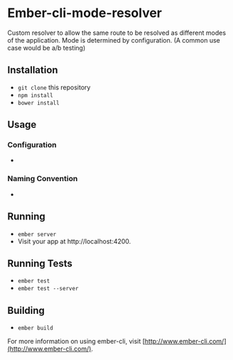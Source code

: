 # Ember-cli-mode-resolver

Custom resolver to allow the same route to be resolved as different modes of the application.
Mode is determined by configuration.
(A common use case would be a/b testing)

## Installation

* `git clone` this repository
* `npm install`
* `bower install`

## Usage
### Configuration
*
### Naming Convention
*
## Running

* `ember server`
* Visit your app at http://localhost:4200.

## Running Tests

* `ember test`
* `ember test --server`

## Building

* `ember build`

For more information on using ember-cli, visit [http://www.ember-cli.com/](http://www.ember-cli.com/).
